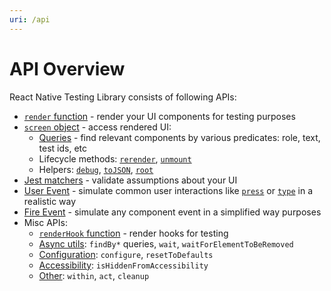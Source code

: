 ```yaml
---
uri: /api
---
```

# API Overview

React Native Testing Library consists of following APIs:

- [`render` function](docs/api/render) - render your UI components for testing purposes
- [`screen` object](docs/api/screen) - access rendered UI:
  - [Queries](docs/api/queries) - find relevant components by various predicates: role, text, test ids, etc
  - Lifecycle methods: [`rerender`](docs/api/screen#rerender), [`unmount`](docs/api/screen#unmount)
  - Helpers: [`debug`](docs/api/screen#debug), [`toJSON`](docs/api/screen#tojson), [`root`](docs/api/screen#root)
- [Jest matchers](docs/api/jest-matchers) - validate assumptions about your UI
- [User Event](docs/api/events/user-event) - simulate common user interactions like [`press`](docs/api/events/user-event#press) or [`type`](docs/api/events/user-event#type) in a realistic way
- [Fire Event](docs/api/events/fire-event) - simulate any component event in a simplified way
purposes
- Misc APIs:
  - [`renderHook` function](docs/api/misc/render-hook) - render hooks for testing 
  - [Async utils](docs/api/misc/async): `findBy*` queries, `wait`, `waitForElementToBeRemoved`
  - [Configuration](docs/api/misc/config): `configure`, `resetToDefaults`
  - [Accessibility](docs/api/misc/accessibility): `isHiddenFromAccessibility`
  - [Other](docs/api/misc/other): `within`, `act`, `cleanup`

